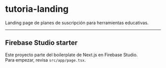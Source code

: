 # tutoria-landing

Landing page de planes de suscripción para herramientas educativas.

---

## Firebase Studio starter

Este proyecto parte del boilerplate de Next.js en Firebase Studio.  
Para empezar, revisa `src/app/page.tsx`.